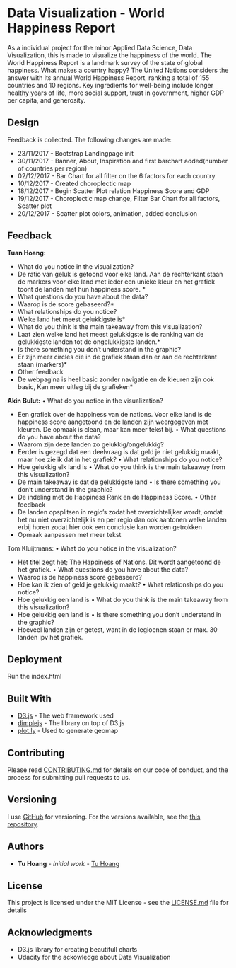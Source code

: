 # Data Visualization - World Happiness Report

As a individual project for the minor Applied Data Science, Data Visualization, this is made to visualize the happiness of the world. The World Happiness Report is a landmark survey of the state of global happiness. What makes a country happy? The United Nations considers the answer with its annual World Happiness Report, ranking a total of 155 countries and 10 regions. Key ingredients for well-being include longer healthy years of life, more social support, trust in government, higher GDP per capita, and generosity.

## Design

Feedback is collected. The following changes are made:
* 23/11/2017 - Bootstrap Landingpage init
* 30/11/2017 - Banner, About, Inspiration and first barchart added(number of countries per region)
* 02/12/2017 - Bar Chart for all filter on the 6 factors for each country
* 10/12/2017 - Created choroplectic map
* 18/12/2017 - Begin Scatter Plot relation Happiness Score and GDP
* 19/12/2017 - Choroplectic map change, Filter Bar Chart for all factors, Scatter plot
* 20/12/2017 - Scatter plot colors, animation, added conclusion

## Feedback
**Tuan Hoang:**
* What do you notice in the visualization? 
* De ratio van geluk is getoond voor elke land. Aan de rechterkant staan de markers voor elke land met ieder een unieke kleur en het grafiek toont de landen met hun happiness score. *
* What questions do you have about the data? 
* Waarop is de score gebaseerd?*
* What relationships do you notice? 
* Welke land het meest gelukkigste is* 
* What do you think is the main takeaway from this visualization? 
* Laat zien welke land het meest gelukkigste is de ranking van de gelukkigste landen tot de ongelukkigste landen.*
* Is there something you don’t understand in the graphic?
* Er zijn meer circles die in de grafiek staan dan er aan de rechterkant staan (markers)*
* Other feedback
* De webpagina is heel basic zonder navigatie en de kleuren zijn ook basic, Kan meer uitleg bij de grafieken*

**Akin Bulut:**
•	What do you notice in the visualization? 
-	Een grafiek over de happiness van de nations. Voor elke land is de happiness score aangetoond en de landen zijn weergegeven met kleuren. De opmaak is clean, maar kan meer tekst bij. 
•	What questions do you have about the data? 
-	Waarom zijn deze landen zo gelukkig/ongelukkig?
-	Eerder is gezegd dat een deelvraag is dat geld je niet gelukkig maakt, maar hoe zie ik dat in het grafiek?
•	What relationships do you notice? 
-	Hoe gelukkig elk land is
•	What do you think is the main takeaway from this visualization? 
-	De main takeaway is dat de gelukkigste land 
•	Is there something you don’t understand in the graphic?
-	De indeling met de Happiness Rank en de Happiness Score.
•	Other feedback
-	De landen opsplitsen in regio’s zodat het overzichtelijker wordt, omdat het nu niet overzichtelijk is en per regio dan ook aantonen welke landen erbij horen zodat hier ook een conclusie kan worden getrokken
-	Opmaak aanpassen met meer tekst

Tom Kluijtmans:
•	What do you notice in the visualization?  
-	Het titel zegt het; The Happiness of Nations. Dit wordt aangetoond de het grafiek. 
•	What questions do you have about the data? 
-	Waarop is de happiness score gebaseerd?
-	Hoe kan ik zien of geld je gelukkig maakt?
•	What relationships do you notice? 
-	Hoe gelukkig een land is
•	What do you think is the main takeaway from this visualization? 
-	Hoe gelukkig een land is
•	Is there something you don’t understand in the graphic?
-	Hoeveel landen zijn er getest, want in de legioenen staan er max. 30 landen ipv het grafiek.


## Deployment

Run the index.html

## Built With

* [D3.js](https://d3js.org/) - The web framework used
* [dimplejs](http://dimplejs.org/) - The library on top of D3.js
* [plot.ly](https://plot.ly/feed/) - Used to generate geomap

## Contributing

Please read [CONTRIBUTING.md](https://github.com/tuhoang94) for details on our code of conduct, and the process for submitting pull requests to us.

## Versioning

I use [GitHub](http://github.com/) for versioning. For the versions available, see the [this repository](https://github.com/tuhoang94). 

## Authors

* **Tu Hoang** - *Initial work* - [Tu Hoang](https://github.com/tuhoang94)

## License

This project is licensed under the MIT License - see the [LICENSE.md](LICENSE.md) file for details

## Acknowledgments

* D3.js library for creating beautifull charts
* Udacity for the ackowledge about Data Visualization
